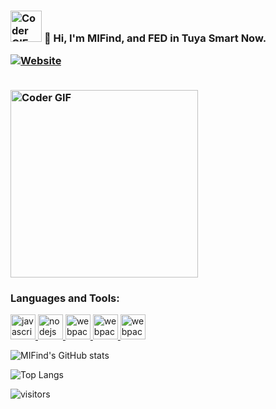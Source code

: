 <h3 align="left">
 <abc>
  <img src="https://milimili.online/favicon.png" alt="Coder GIF" width="50" height="50">
  <span>👋 Hi, I'm MIFind, and FED in Tuya Smart Now.<span>
   
  [![Website](https://img.shields.io/website?label=milimili.online&style=for-the-badge&url=https%3A%2F%2Fmilimili.online)](http://milimili.online/)

<br>

<img src="https://media.giphy.com/media/1NYkJ0wTvncdXV5dN5/giphy.gif" alt="Coder GIF" width="300" height="300">
</abc>

</h3> 
<h3 align="left">Languages and Tools:</h3>
<p align="left">
    <a href="https://developer.mozilla.org/en-US/docs/Web/JavaScript" target="_blank"> <img src="https://www.vectorlogo.zone/logos/javascript/javascript-ar21.svg" alt="javascript" height="40"/> </a>
    <a href="https://nodejs.org" target="_blank"> <img src="https://www.vectorlogo.zone/logos/nodejs/nodejs-ar21.svg" alt="nodejs"  height="40"/> </a>
    <a href="https://github.com/facebook/react" target="_blank"> <img src="https://www.vectorlogo.zone/logos/reactjs/reactjs-ar21.svg" alt="webpack" height="40"/> </a>
 <a href="https://flutter.dev/" target="_blank"> <img src="https://www.vectorlogo.zone/logos/flutterio/flutterio-ar21.svg" alt="webpack"  height="40"/> </a>
  <a href="https://www.google.com/chrome/" target="_blank"> <img src="https://www.vectorlogo.zone/logos/google_chrome/google_chrome-ar21.svg" alt="webpack" height="40"/> </a>
 
</p>

![MIFind's GitHub stats](https://github-readme-stats.vercel.app/api?username=MIFind&show_icons=true&theme=radical)

![Top Langs](https://github-readme-stats.vercel.app/api/top-langs/?username=MIFind&layout=radical)

![visitors](https://visitor-badge.glitch.me/badge?page_id=page.id)
